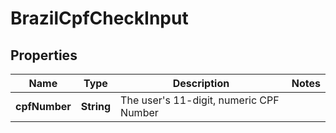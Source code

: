 

# BrazilCpfCheckInput


## Properties

| Name | Type | Description | Notes |
|------------ | ------------- | ------------- | -------------|
|**cpfNumber** | **String** | The user&#39;s 11-digit, numeric CPF Number |  |




